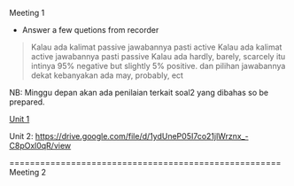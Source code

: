 Meeting 1 
- Answer a few quetions from recorder
> Kalau ada kalimat passive 
    jawabannya pasti active
> Kalau ada kalimat active
    jawabannya pasti passive
> Kalau ada hardly, barely, scarcely
    itu intinya 95% negative but
    slightly 5% positive.
    dan pilihan jawabannya dekat
    kebanyakan ada may, probably, ect
    
NB: Minggu depan akan ada penilaian
   terkait soal2 yang dibahas so be
   prepared.
   
[Unit 1](https://drive.google.com/file/d/1kiraYa57oZI74LyXhyBxNNdd-lJuRFse/view)

Unit 2: https://drive.google.com/file/d/1ydUneP05I7co21jlWrznx_-C8pOxl0qR/view

=====================================================
Meeting 2
